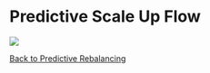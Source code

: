 # Predictive Scale Up Flow

<img src="/elastigroup/_media/corefeatures-predictive-rebalancing-predictive-scale-up-flow.png" />

[Back to Predictive Rebalancing](elastigroup/features/core-features/predictive-rebalancing?id=benefits)
